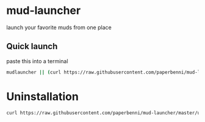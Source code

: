 # mud-launcher
launch your favorite muds from one place

## Quick launch

paste this into a terminal

```sh
mudlauncher || (curl https://raw.githubusercontent.com/paperbenni/mud-launcher/master/install.sh | bash && mudlauncher)
```

# Uninstallation

```sh
curl https://raw.githubusercontent.com/paperbenni/mud-launcher/master/uninstall.sh | bash

```
